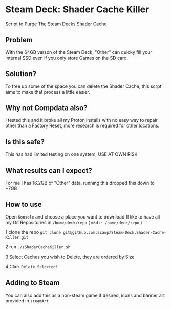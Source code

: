 # Steam Deck: Shader Cache Killer

Script to Purge The Steam Decks Shader Cache

## Problem

With the 64GB verson of the Steam Deck, "Other" can quicky fill your internal SSD even if you only store Games on the SD card.

## Solution?

To free up some of the space you can delete the Shader Cache, this scrpt aims to make that process a little easier.

## Why not Compdata also?

I tested this and it broke all my Proton installs with no easy way to repair other than a Factory Reset, more research is required for other locations.

## Is this safe?

This has had limited testing on one system, USE AT OWN RISK

## What results can I expect?

For me I has 16.2GB of "Other" data, running this dropped this down to ~7GB

## How to use

Open `Konsole` and choose a place you want to download (I like to have all my Git Repositories in `/home/deck/repo` ( `mkdir /home/deck/repo` )

1 clone the repo `git clone git@github.com:scawp/Steam-Deck.Shader-Cache-Killer.git`

2 run `./zShaderCacheKiller.sh`

3 Select Caches you wish to Delete, they are ordered by Size

4 Click `Delete Selected!`

## Adding to Steam

You can also add this as a non-steam game if desired, icons and banner art provided in `steamArt`
